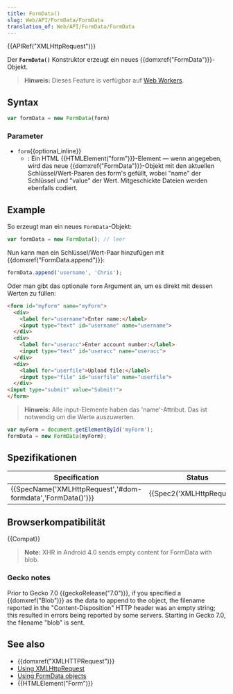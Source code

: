 ```yaml
---
title: FormData()
slug: Web/API/FormData/FormData
translation_of: Web/API/FormData/FormData
---
```

{{APIRef("XMLHttpRequest")}}

Der **`FormData()`** Konstruktor erzeugt ein neues {{domxref("FormData")}}-Objekt.

> **Hinweis:** Dieses Feature is verfügbar auf [Web Workers](/de/docs/Web/API/Web_Workers_API).

## Syntax

```js
var formData = new FormData(form)
```

### Parameter

- `form`{{optional_inline}}
  - : Ein HTML {{HTMLElement("form")}}-Element — wenn angegeben, wird das neue {{domxref("FormData")}}-Objekt mit den aktuellen Schlüssel/Wert-Paaren des form's gefüllt, wobei "name" der Schlüssel und "value" der Wert. Mitgeschickte Dateien werden ebenfalls codiert.

## Example

So erzeugt man ein neues `FormData`-Objekt:

```js
var formData = new FormData(); // leer
```

Nun kann man ein Schlüssel/Wert-Paar hinzufügen mit {{domxref("FormData.append")}}:

```js
formData.append('username', 'Chris');
```

Oder man gibt das optionale `form` Argument an, um es direkt mit dessen Werten zu füllen:

```html
<form id="myForm" name="myForm">
  <div>
    <label for="username">Enter name:</label>
    <input type="text" id="username" name="username">
  </div>
  <div>
    <label for="useracc">Enter account number:</label>
    <input type="text" id="useracc" name="useracc">
  </div>
  <div>
    <label for="userfile">Upload file:</label>
    <input type="file" id="userfile" name="userfile">
  </div>
<input type="submit" value="Submit!">
</form>
```

> **Hinweis:** Alle input-Elemente haben das 'name'-Attribut. Das ist notwendig um die Werte auszuwerten.

```js
var myForm = document.getElementById('myForm');
formData = new FormData(myForm);
```

## Spezifikationen

| Specification                                                                    | Status                               | Comment            |
| -------------------------------------------------------------------------------- | ------------------------------------ | ------------------ |
| {{SpecName('XMLHttpRequest','#dom-formdata','FormData()')}} | {{Spec2('XMLHttpRequest')}} | Initial definition |

## Browserkompatibilität

{{Compat}}

> **Note:** XHR in Android 4.0 sends empty content for FormData with blob.

### Gecko notes

Prior to Gecko 7.0 {{geckoRelease("7.0")}}, if you specified a {{domxref("Blob")}} as the data to append to the object, the filename reported in the "Content-Disposition" HTTP header was an empty string; this resulted in errors being reported by some servers. Starting in Gecko 7.0, the filename "blob" is sent.

## See also

- {{domxref("XMLHTTPRequest")}}
- [Using XMLHttpRequest](/de/docs/DOM/XMLHttpRequest/Using_XMLHttpRequest "Using XMLHttpRequest")
- [Using FormData objects](/de/docs/DOM/XMLHttpRequest/FormData/Using_FormData_Objects "DOM/XMLHttpRequest/FormData/Using_FormData_objects")
- {{HTMLElement("Form")}}
